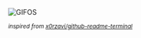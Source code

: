 <div align="justify">
<picture>
    <source media="(prefers-color-scheme: dark)" srcset="https://i.ibb.co/WvRM0hBT/output-gif.gif">
    <source media="(prefers-color-scheme: light)" srcset="https://i.ibb.co/WvRM0hBT/output-gif.gif">
    <img alt="GIFOS" src="https://i.ibb.co/WvRM0hBT/output-gif.gif">
</picture>

<sub><i>inspired from [x0rzavi/github-readme-terminal](https://github.com/x0rzavi/github-readme-terminal)</i></sub>

</div>

<!-- Image deletion URL: https://ibb.co/k2PwJ7qd/a98012b18aad09fb28acb5fc7244700e -->